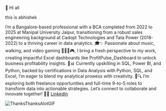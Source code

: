 🤚 Hi all 


this is abhishek 

I’m a Bangalore-based professional with a BCA completed from 2022 to 2025 at Manipal University Jaipur, transitioning from a robust sales engineering background at Cadopt Technologies and Tata Power (2018-2022) to a thriving career in data analytics. 🎓✨ Passionate about music, walking, and video gaming 🎵🚶‍♂️🎮, I bring a fresh perspective to my work, creating impactful Excel dashboards like ProfitPulse_Dashboard to unlock business profitability insights. 🌟📊 Currently upskilling in SQL, Power BI, and Python, backed by certifications in Data Analysis with Python, SQL, and Excel, I’m eager to blend my analytical prowess with creativity. 🌱🔍 I’m exploring both freelance opportunities and full-time 9-to-5 roles to transform data into actionable strategies. Let’s connect to collaborate and innovate together! 🤝🚀 [LinkedIn](https://www.linkedin.com/in/ADoAADg_cLUB5nl24KPSax0WEPbc3G5Mv5bHTOA/)



![ThanksThanksAlotGIF](https://github.com/user-attachments/assets/4518e5f8-884d-4d54-8719-556228de5067)
